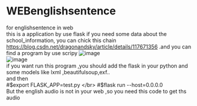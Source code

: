 # WEBenglishsentence
for englishsentence in web
</br>this is a application by use flask
if you need some data about the school_information, you can chick this chain https://blog.csdn.net/dragonandsky/article/details/117671356 .and you can find a program by use scripy
![image](https://user-images.githubusercontent.com/77032377/121294595-3decd600-c920-11eb-8948-1d33654df5c4.png)
</br>
![image](https://user-images.githubusercontent.com/77032377/121294632-4cd38880-c920-11eb-9892-ef5a94365cb3.png)
</br>
if you want run this program ,you should add the  flask in your python and some models like lxml ,beautifulsoup,exf..
</br>
and then
</br>
  #$export FLASK_APP=test.py
  </br>
  #$flask run --host=0.0.0.0
  </br>
 But the english audio is not in your web ,so you need this code to get ths audio
